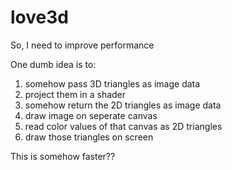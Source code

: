 # love3d
So, I need to improve performance

One dumb idea is to:

1) somehow pass 3D triangles as image data
2) project them in a shader
3) somehow return the 2D triangles as image data
4) draw image on seperate canvas
5) read color values of that canvas as 2D triangles
6) draw those triangles on screen

This is somehow faster??